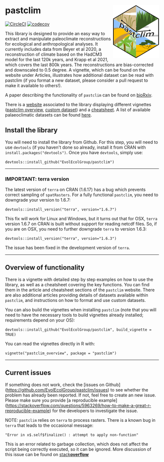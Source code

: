 # pastclim <img src="./man/figures/logo.png" align="right" alt="" width="150" />

<!-- badges: start -->
[![CircleCI](https://circleci.com/gh/EvolEcolGroup/pastclim/tree/master.svg?style=shield&circle-token=928bdbe8f065e17b22642f66a8b9c13f29f2e3fb)](https://circleci.com/gh/EvolEcolGroup/pastclim/tree/master)
[![codecov](https://codecov.io/gh/EvolEcolGroup/pastclim/branch/master/graph/badge.svg?token=NflUsWlnQR)](https://codecov.io/gh/EvolEcolGroup/pastclim)
<!-- badges: end -->

<!---
comment out the githubactions as they can't cope with downgrading terra
[![R-CMD-check](https://github.com/EvolEcolGroup/pastclim/actions/workflows/R-CMD-check.yaml/badge.svg)](https://github.com/EvolEcolGroup/pastclim/actions/workflows/R-CMD-check.yaml)
--->

This library is designed to provide an easy way to extract and manipulate paleoclimate
reconstructions for ecological and anthropological analyses. It currently includes
data from Beyer et al 2020, a reconstruction of climate based on the HadCM3 
model for the last 120k years, and Krapp et al 2021, which covers the last 800k years.
The reconstructions are bias-corrected and downscaled to 0.5 degree. A vignette, which
can be found on the website under Articles, illustrates how additional dataset
can be read with pastclim (if you format a new dataset, please consider a pull request
to make it available to others!).

A paper
describing the functionality of `pastclim` can be found on [bioRxiv](https://www.biorxiv.org/content/10.1101/2022.05.18.492456v1).

There is a [website](https://evolecolgroup.github.io/pastclim/) associated to the library displaying different vignettes ([pastclim overview](https://evolecolgroup.github.io/pastclim/dev/articles/a0_pastclim_overview.html), [custom dataset](https://evolecolgroup.github.io/pastclim/articles/a2_custom_datasets.html)) and a [cheatsheet](https://evolecolgroup.github.io/pastclim/pastclim_cheatsheet.pdf). A list of available palaeoclimatic datasets can be found [here](https://evolecolgroup.github.io/pastclim/articles/a1_available_datasets.html).

## Install the library

You will need to install the library from Github. For this step, you will need to
use `devtools` (if you haven't done so already, install it from CRAN with `install.packages("devtools")`.
Once you have `devtools`, simply use:
```
devtools::install_github("EvolEcolGroup/pastclim")
```
---

### IMPORTANT: terra version

The latest version of `terra` on CRAN (1.6.17) has a bug which prevents correct sampling of `spatRasters`. For
a fully functional `pastclim`, you need to downgrade your version to 1.6.7:

```
devtools::install_version("terra", version="1.6.7")
```

This fix will work for Linux and Windows, but it turns out that for OSX, `terra` version 1.6.7 on CRAN is built
without support for reading netcdf files. So, if you are on OSX, you need to further downgrade `terra` to version
1.6.3:

```
devtools::install_version("terra", version="1.6.3")
```

The issue has been fixed in the development version of `terra`.

---

## Overview of functionality

There is a vignette with detailed step by step examples on how to use the library, as
well as a cheatsheet covering the key functions. You can
find them in the article and cheatsheet sections of the `pastclim` website. There are
also additional articles providing details of datasets available within `pastclim`,
and instructions on how to format and use custom datasets.

You can also build the vignettes when installing 
`pastclim` (note that you will need to have the necessary tools to build vignettes already installed;
requirements depend on your OS):
```
devtools::install_github("EvolEcolGroup/pastclim", build_vignette = TRUE)
```
You can read the vignettes directly in R with:
```
vignette("pastclim_overview", package = "pastclim")
```

---

## Current issues

If something does not work, check the [issues on Github] (https://github.com/EvolEcolGroup/pastclim/issues) to see whether the problem
has already been reported. If not, feel free to create an new issue. Please make sure you provide
[a reproducible example] (https://stackoverflow.com/questions/5963269/how-to-make-a-great-r-reproducible-example) for the developers to investigate the issue.

NOTE: `pastclim` relies on `terra` to process rasters. There is a known bug in
`terra` that leads to the occasional message: 
```
"Error in x$.self$finalize() : attempt to apply non-function"
```
This is an error related to garbage collection, which does not 
affect the script being correctly executed, so it can be ignored. More discussion
of this issue can be found on [stack**overflow**](https://stackoverflow.com/questions/61598340/why-does-rastertopoints-generate-an-error-on-first-call-but-not-second)
